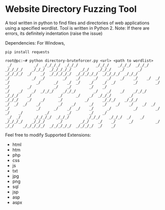 # Website Directory Fuzzing Tool
 A tool written in python to find files and directories of web applications using a specified wordlist.
 Tool is written in Python 2.
 Note: If there are errors, its definitely indentation (raise the issue)
 
 Dependencies:
 For Windows,
 ```console
 pip install requests
 ```
 
 ```console
 root@pc:~# python directory-bruteforcer.py <url> <path to wordlist>
  _/          _/  _/_/_/_/  _/_/_/        _/_/_/    _/_/_/  _/_/_/    _/_/_/_/    _/_/_/  _/_/_/_/_/    _/_/    _/_/_/    _/      _/      _/_/_/_/  _/    _/  _/_/_/_/_/  _/_/_/_/_/  _/_/_/_/  _/_/_/    
 _/          _/  _/        _/    _/      _/    _/    _/    _/    _/  _/        _/            _/      _/    _/  _/    _/    _/  _/        _/        _/    _/        _/          _/    _/        _/    _/   
_/    _/    _/  _/_/_/    _/_/_/        _/    _/    _/    _/_/_/    _/_/_/    _/            _/      _/    _/  _/_/_/        _/          _/_/_/    _/    _/      _/          _/      _/_/_/    _/_/_/      
 _/  _/  _/    _/        _/    _/      _/    _/    _/    _/    _/  _/        _/            _/      _/    _/  _/    _/      _/          _/        _/    _/    _/          _/        _/        _/    _/     
  _/  _/      _/_/_/_/  _/_/_/        _/_/_/    _/_/_/  _/    _/  _/_/_/_/    _/_/_/      _/        _/_/    _/    _/      _/          _/          _/_/    _/_/_/_/_/  _/_/_/_/_/  _/_/_/_/  _/    _/ 
 
 ```
Feel free to modify
 Supported Extensions:
 * html
 * htm
 * php
 * css
 * js
 * txt
 * jpg
 * png
  * sql
  * jsp
  *  asp
  * aspx
 
 

 
